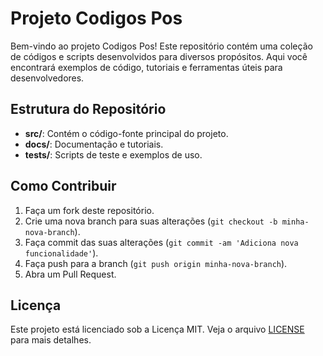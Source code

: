 # Projeto Codigos Pos

Bem-vindo ao projeto Codigos Pos! Este repositório contém uma coleção de códigos e scripts desenvolvidos para diversos propósitos. Aqui você encontrará exemplos de código, tutoriais e ferramentas úteis para desenvolvedores.

## Estrutura do Repositório

- **src/**: Contém o código-fonte principal do projeto.
- **docs/**: Documentação e tutoriais.
- **tests/**: Scripts de teste e exemplos de uso.

## Como Contribuir

1. Faça um fork deste repositório.
2. Crie uma nova branch para suas alterações (`git checkout -b minha-nova-branch`).
3. Faça commit das suas alterações (`git commit -am 'Adiciona nova funcionalidade'`).
4. Faça push para a branch (`git push origin minha-nova-branch`).
5. Abra um Pull Request.

## Licença

Este projeto está licenciado sob a Licença MIT. Veja o arquivo [LICENSE](LICENSE) para mais detalhes.

